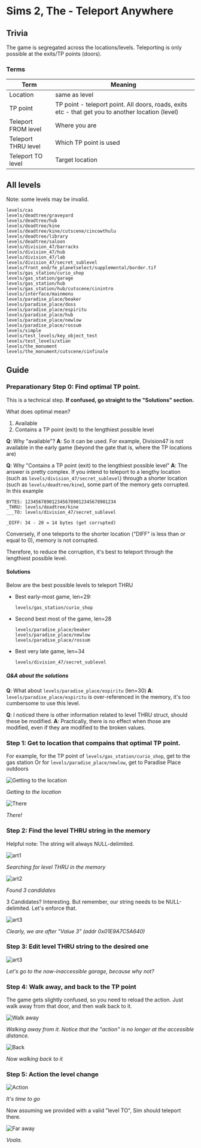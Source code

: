 # Sims 2, The - Teleport Anywhere

## Trivia

The game is segregated across the locations/levels. Teleporting is only possible at the exits/TP points (doors).

### Terms

Term | Meaning
---- | ----
Location | same as level
TP point | TP point - teleport point. All doors, roads, exits etc - that get you to another location (level)
Teleport FROM level | Where you are
Teleport THRU level | Which TP point is used
Teleport   TO level | Target location

## All levels

Note: some levels may be invalid.

```
levels/cas
levels/deadtree/graveyard
levels/deadtree/hub
levels/deadtree/kine
levels/deadtree/kine/cutscene/cincowthulu
levels/deadtree/library
levels/deadtree/saloon
levels/division_47/barracks
levels/division_47/hub
levels/division_47/lab
levels/division_47/secret_sublevel
levels/front_end/fe_planetselect/supplemental/border.tif
levels/gas_station/curio_shop
levels/gas_station/garage
levels/gas_station/hub
levels/gas_station/hub/cutscene/cinintro
levels/interface/mainmenu
levels/paradise_place/beaker
levels/paradise_place/doss
levels/paradise_place/espiritu
levels/paradise_place/hub
levels/paradise_place/newlow
levels/paradise_place/rossum
levels/simple
levels/test_levels/key_object_test
levels/test_levels/xtian
levels/the_monument
levels/the_monument/cutscene/cinfinale
```

## Guide

### Preparationary Step 0: Find optimal TP point.

This is a technical step. **If confused, go straight to the "Solutions" section.**

What does optimal mean?

1) Available
2) Contains a TP point (exit) to the lengthiest possible level

**Q**: Why "available"?
**A**: So it can be used. For example, Division47 is not available in the early game (beyond the gate that is, where the TP locations are)

**Q**: Why "Contains a TP point (exit) to the lengthiest possible level"
**A**: The answer is pretty complex. If you intend to teleport to a lengthy location (such as `levels/division_47/secret_sublevel`) through a shorter location (such as `levels/deadtree/kine`), some part of the memory gets corrupted. In this example

```
BYTES: 1234567890123456789012345678901234
_THRU: levels/deadtree/kine
___TO: levels/division_47/secret_sublevel

_DIFF: 34 - 20 = 14 bytes (get corrupted)
```
Conversely, if one teleports to the shorter location ("DIFF" is less than or equal to 0), memory is not corrupted.

Therefore, to reduce the corruption, it's best to teleport through the lengthiest possible level.

#### Solutions

Below are the best possible levels to teleport THRU

* Best early-most game, len=29:
	```
	levels/gas_station/curio_shop
	```
* Second best most of the game, len=28
	```
	levels/paradise_place/beaker
	levels/paradise_place/newlow
	levels/paradise_place/rossum
	```
* Best very late game, len=34
	```
	levels/division_47/secret_sublevel
	```

##### Q&A about the solutions

**Q**: What about `levels/paradise_place/espiritu` (len=30)
**A**: `levels/paradise_place/espiritu` is over-referenced in the memory, it's too cumbersome to use this level.

**Q**: I noticed there is other information related to level THRU struct, should these be modified.
**A**: Practically, there is no effect when those are modified, even if they are modified to the broken values.

### Step 1: Get to location that compains that optimal TP point.

For example, for the TP point of `levels/gas_station/curio_shop`, get to the gas station
Or for `levels/paradise_place/newlow`, get to Paradise Place outdoors

![Getting to the location](./img/Sims2The/ULUS10031_00000.jpg)

*Getting to the location*

![There](./img/Sims2The/ULUS10031_00004.jpg)

*There!*

### Step 2: Find the level THRU string in the memory

Helpful note: The string will always NULL-delimited.

![art1](./img/Sims2The/art1.PNG)

*Searching for level THRU in the memory*

![art2](./img/Sims2The/art2.PNG)

*Found 3 candidates*

3 Candidates? Interesting. But remember, our string needs to be NULL-delimited. Let's enforce that.

![art3](./img/Sims2The/art3.PNG)

*Clearly, we are after "Value 3" (addr 0x01E9A7C5A640)*

### Step 3: Edit level THRU string to the desired one

![art3](./img/Sims2The/art3.PNG)

*Let's go to the now-inaccessible garage, because why not?*

### Step 4: Walk away, and back to the TP point

The game gets slightly confused, so you need to reload the action. Just walk away from that door, and then walk back to it.

![Walk away](./img/Sims2The/ULUS10031_00005.jpg)

*Walking away from it. Notice that the "action" is no longer at the accessible distance.*

![Back](./img/Sims2The/ULUS10031_00004.jpg)

*Now walking back to it*

### Step 5: Action the level change

![Action](./img/Sims2The/ULUS10031_00007.jpg)

*It's time to go*

Now assuming we provided with a valid "level TO", Sim should teleport there.

![Far away](./img/Sims2The/ULUS10031_00006.jpg)

*Voala.*
